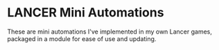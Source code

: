 # LANCER Mini Automations

These are mini automations I've implemented in my own Lancer games, packaged in a module for ease of use and updating.